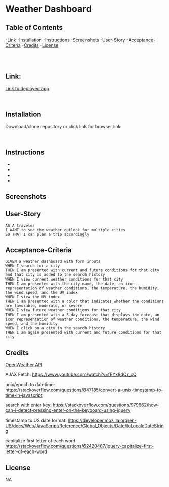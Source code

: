 <h1> Weather Dashboard </h1>

## Table of Contents

-[Link](#link) -[Installation](#installation) -[Instructions](#instructions) -[Screenshots](#screenshots) -[User-Story](#user-story) -[Acceptance-Criteria](#acceptance-criteria) -[Credits](#credits) -[License](#license)

<br></br>

## Link:

<a href="https://mbenson025.github.io/weather-dashboard/">Link to deployed app</a>

<br>

## Installation

Download/clone repository or click link for browser link.

<br>

## Instructions

-
-
-
-

## Screenshots

## User-Story

```
AS A traveler
I WANT to see the weather outlook for multiple cities
SO THAT I can plan a trip accordingly
```

## Acceptance-Criteria

```
GIVEN a weather dashboard with form inputs
WHEN I search for a city
THEN I am presented with current and future conditions for that city and that city is added to the search history
WHEN I view current weather conditions for that city
THEN I am presented with the city name, the date, an icon representation of weather conditions, the temperature, the humidity, the wind speed, and the UV index
WHEN I view the UV index
THEN I am presented with a color that indicates whether the conditions are favorable, moderate, or severe
WHEN I view future weather conditions for that city
THEN I am presented with a 5-day forecast that displays the date, an icon representation of weather conditions, the temperature, the wind speed, and the humidity
WHEN I click on a city in the search history
THEN I am again presented with current and future conditions for that city
```

## Credits

<a href="https://openweathermap.org/api/one-call-api">OpenWeather API</a>

AJAX Fetch: https://www.youtube.com/watch?v=fEYx8dQr_cQ

unix/epoch to datetime: https://stackoverflow.com/questions/847185/convert-a-unix-timestamp-to-time-in-javascript

search with enter key: https://stackoverflow.com/questions/979662/how-can-i-detect-pressing-enter-on-the-keyboard-using-jquery

timestamp to US date format: https://developer.mozilla.org/en-US/docs/Web/JavaScript/Reference/Global_Objects/Date/toLocaleDateString

capitalize first letter of each word: https://stackoverflow.com/questions/62420487/jquery-capitalize-first-letter-of-each-word

## License

NA
